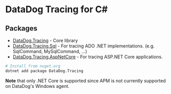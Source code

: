 # DataDog Tracing for C#

## Packages

- [DataDog.Tracing](https://www.nuget.org/packages/DataDog.Tracing/) - Core library
- [DataDog.Tracing.Sql](https://www.nuget.org/packages/DataDog.Tracing.Sql/) - For tracing ADO .NET implementations. (e.g. SqlCommand, MySqlCommand, ...)
- [DataDog.Tracing.AspNetCore](https://www.nuget.org/packages/DataDog.Tracing.AspNetCore/) - For tracing ASP.NET Core applications.

```bash
# Install from nuget.org
dotnet add package DataDog.Tracing
```

**Note** that only .NET Core is supported since APM is not currently supported on DataDog's Windows agent.
